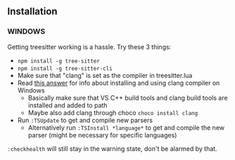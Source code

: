 ## Installation

### WINDOWS
Getting treesitter working is a hassle. Try these 3 things:

- `npm install -g tree-sitter`
- `npm install -g tree-sitter-cli`
- Make sure that "clang" is set as the compiler in treesitter.lua
- Read [this answer](https://stackoverflow.com/a/72458912) for info about installing and using clang compiler on Windows
    - Basically make sure that VS C++ build tools and clang build tools are installed and added to path
    - Maybe also add clang through choco `choco install clang`
- Run `:TSUpdate` to get and compile new parsers
    - Alternatively run `:TSInstall *language*` to get and compile the new parser (might be necessary for specific languages)

`:checkhealth` will still stay in the warning state, don't be alarmed by that.
